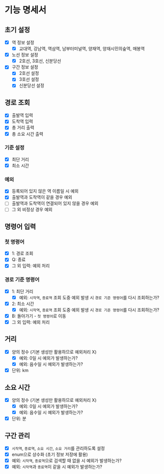 # 기능 명세서
## 초기 설정
- [x] 역 정보 설정
  - [x] 교대역, 강남역, 역삼역, 남부터미널역, 양재역, 양재시민의숲역, 매봉역
- [x] 노선 정보 설정
  - [x] 2호선, 3호선, 신분당선
- [x] 구간 정보 설정
  - [x] 2호선 설정
  - [x] 3호선 설정
  - [x] 신분당선 설정
## 경로 조회
- [x] 출발역 입력
- [x] 도착역 입력
- [x] 총 거리 출력
- [x] 총 소요 시간 출력
### 기준 설정
- [x] 최단 거리
- [x] 최소 시간
### 예외
- [x] 등록되어 있지 않은 역 이름일 시 예외
- [x] 출발역과 도착역이 같을 경우 예외
- [ ] 출발역과 도착역이 연결되어 있지 않을 경우 예외
- [ ] 그 외 비정상 경우 예외
## 명령어 입력
### 첫 명령어
- [x] 1: 경로 조회
- [x] Q: 종료
- [x] 그 외 입력: 예외 처리
### 경로 기준 명령어
- [x] 1: 최단 거리
  - [x] 예외: `시작역`, `종료역` 조회 도중 예외 발생 시 `경로 기준 명령어`를 다시 조회하는가?
- [x] 2: 최소 시간
  - [x] 예외: `시작역`, `종료역` 조회 도중 예외 발생 시 `경로 기준 명령어`를 다시 조회하는가?
- [x] B: 돌아가기 - `첫 명령어`로 이동
- [x] 그 외 입력: 예외 처리
## 거리
- [x] 양의 정수 (기본 생성만 활용하므로 예외처리 X)
  - [x] 예외: 0일 시 예외가 발생하는가?
  - [x] 예외: 음수일 시 예외가 발생하는가?
- [x] 단위: km
## 소요 시간
- [x] 양의 정수 (기본 생성만 활용하므로 예외처리 X)
  - [x] 예외: 0일 시 예외가 발생하는가?
  - [x] 예외: 음수일 시 예외가 발생하는가?
- [x] 단위: 분
## 구간 관리
- [x] `시작역`, `종료역`, `소요 시간`, `소요 거리`를 관리하도록 설정
- [x] enum으로 상수화 (초기 정보 저장에 활용)
- [x] 예외: `시작역`, `종료역`으로 검색할 때 없을 시 예외가 발생하는가?
- [x] 예외: `시작역`과 `종료역`이 같을 시 예외가 발생하는가?
